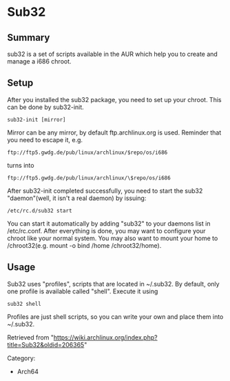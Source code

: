 Sub32
=====

Summary
-------

sub32 is a set of scripts available in the AUR which help you to create
and manage a i686 chroot.

Setup
-----

After you installed the sub32 package, you need to set up your chroot.
This can be done by sub32-init.

    sub32-init [mirror]

Mirror can be any mirror, by default ftp.archlinux.org is used. Reminder
that you need to escape it, e.g.

    ftp://ftp5.gwdg.de/pub/linux/archlinux/$repo/os/i686

turns into

    ftp://ftp5.gwdg.de/pub/linux/archlinux/\$repo/os/i686

After sub32-init completed successfully, you need to start the sub32
"daemon"(well, it isn't a real daemon) by issuing:

    /etc/rc.d/sub32 start

You can start it automatically by adding "sub32" to your daemons list in
/etc/rc.conf. After everything is done, you may want to configure your
chroot like your normal system. You may also want to mount your home to
/chroot32(e.g. mount -o bind /home /chroot32/home).

Usage
-----

Sub32 uses "profiles", scripts that are located in ~/.sub32. By default,
only one profile is available called "shell". Execute it using

    sub32 shell

Profiles are just shell scripts, so you can write your own and place
them into ~/.sub32.

Retrieved from
"https://wiki.archlinux.org/index.php?title=Sub32&oldid=206365"

Category:

-   Arch64
